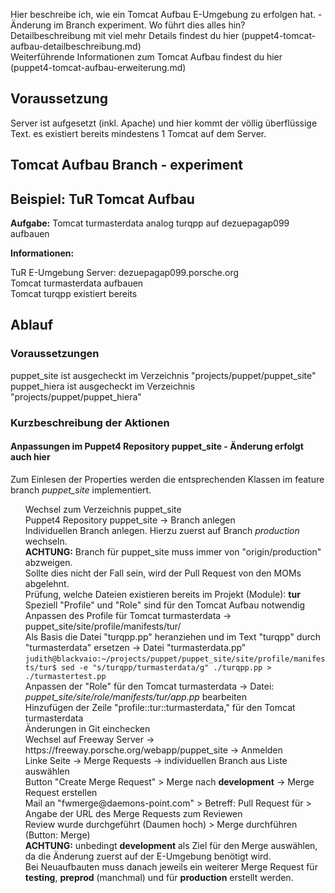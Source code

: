 <!--
.. title: TuR: Tomcat Aufbau
.. date: 2018-11-19 09:00:00
.. tags: tur, puppet4
.. category: TuR
.. link:
.. description:
.. type: text
.. author: Judith Platzer
-->

<!--
TuR: Tomcat Aufbau
==================
-->

<div id="toc" />

Hier beschreibe ich, wie ein Tomcat Aufbau E-Umgebung zu erfolgen hat.  - Änderung im Branch experiment. Wo führt dies alles hin?   
Detailbeschreibung mit viel mehr Details findest du [hier (puppet4-tomcat-aufbau-detailbeschreibung.md)](puppet4-tomcat-aufbau-detailbeschreibung.md)  
Weiterführende Informationen zum Tomcat Aufbau findest du [hier (puppet4-tomcat-aufbau-erweiterung.md)](puppet4-tomcat-aufbau-erweiterung.md)

<!-- TEASER_END -->

Voraussetzung
--------------

Server ist aufgesetzt (inkl. Apache) und hier kommt der völlig überflüssige Text.
es existiert bereits mindestens 1 Tomcat auf dem Server.


Tomcat Aufbau Branch - experiment
-------------

## Beispiel: TuR Tomcat Aufbau

**Aufgabe:** Tomcat turmasterdata analog turqpp auf dezuepagap099 aufbauen

**Informationen:**  
* TuR E-Umgebung Server: dezuepagap099.porsche.org
* Tomcat turmasterdata aufbauen
* Tomcat turqpp existiert bereits   

## Ablauf

### Voraussetzungen

* puppet_site ist ausgecheckt im Verzeichnis "projects/puppet/puppet_site"
* puppet_hiera ist ausgecheckt im Verzeichnis "projects/puppet/puppet_hiera"


### Kurzbeschreibung der Aktionen


#### Anpassungen im Puppet4 Repository puppet_site - Änderung erfolgt auch hier  

Zum Einlesen der Properties werden die entsprechenden Klassen im feature branch *puppet_site*
implementiert.    

1. Wechsel zum Verzeichnis puppet_site    
2. Puppet4 Repository puppet_site -> Branch anlegen    
   Individuellen Branch anlegen. Hierzu zuerst auf Branch *production* wechseln.   
   **ACHTUNG:** Branch für puppet_site muss immer von "origin/production" abzweigen.    
   Sollte dies nicht der Fall sein, wird der Pull Request von den MOMs abgelehnt.    
3. Prüfung, welche Dateien existieren bereits im Projekt (Module): **tur**   
   Speziell "Profile" und "Role" sind für den Tomcat Aufbau notwendig    
4. Anpassen des Profile für Tomcat turmasterdata -> puppet_site/site/profile/manifests/tur/    
   Als Basis die Datei "turqpp.pp" heranziehen und im Text "turqpp" durch "turmasterdata" ersetzen -> Datei "turmasterdata.pp"   
   `judith@blackvaio:~/projects/puppet/puppet_site/site/profile/manifests/tur$ sed -e "s/turqpp/turmasterdata/g" ./turqpp.pp > ./turmastertest.pp`     
5. Anpassen der "Role" für den Tomcat turmasterdata -> Datei: *puppet_site/site/role/manifests/tur/app.pp* bearbeiten  
   Hinzufügen der Zeile "profile::tur::turmasterdata," für den Tomcat turmasterdata     
6. Änderungen in Git einchecken   
7. Wechsel auf Freeway Server  -> https://freeway.porsche.org/webapp/puppet_site -> Anmelden   
8. Linke Seite -> Merge Requests -> individuellen Branch aus Liste auswählen    
9. Button "Create Merge Request" > Merge nach **development**  -> Merge Request erstellen  
10. Mail an "fwmerge@daemons-point.com" > Betreff: Pull Request für <XXXXXX> > Angabe der URL des Merge Requests zum Reviewen
11. Review wurde durchgeführt (Daumen hoch) > Merge durchführen (Button: Merge)    
    **ACHTUNG:** unbedingt **development** als Ziel für den Merge auswählen, da die Änderung zuerst auf der E-Umgebung benötigt wird.   
    Bei Neuaufbauten muss danach jeweils ein weiterer Merge Request für **testing**, **preprod** (manchmal) und für **production** erstellt werden.
